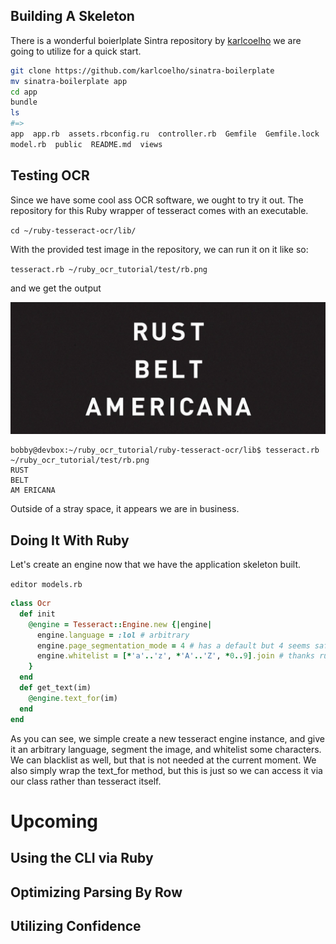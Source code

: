 ## Building A Skeleton
There is a wonderful boierlplate Sintra repository by [karlcoelho](https://github.com/karlcoelho/sinatra-boilerplate) we are going to utilize
for a quick start.

```BASH
git clone https://github.com/karlcoelho/sinatra-boilerplate
mv sinatra-boilerplate app
cd app
bundle
ls
#=> 
app  app.rb  assets.rbconfig.ru  controller.rb  Gemfile  Gemfile.lock  helpers.rb  LICENSE
model.rb  public  README.md  views
```

## Testing OCR
Since we have some cool ass OCR software, we ought to try it out. The repository for this Ruby 
wrapper of tesseract comes with an executable. 

`cd ~/ruby-tesseract-ocr/lib/`

With the provided test image in the repository, we can run it on it like so:

`tesseract.rb ~/ruby_ocr_tutorial/test/rb.png`

and we get the output

![img](/test/rb.png)

```
bobby@devbox:~/ruby_ocr_tutorial/ruby-tesseract-ocr/lib$ tesseract.rb ~/ruby_ocr_tutorial/test/rb.png 
RUST
BELT
AM ERICANA
```

Outside of a stray space, it appears we are in business.

## Doing It With Ruby
Let's create an engine now that we have the application skeleton built.

`editor models.rb`

```RUBY
class Ocr
  def init
    @engine = Tesseract::Engine.new {|engine|
      engine.language = :lol # arbitrary
      engine.page_segmentation_mode = 4 # has a default but 4 seems safe
      engine.whitelist = [*'a'..'z', *'A'..'Z', *0..9].join # thanks ruby, made this easy
    }
  end
  def get_text(im)
    @engine.text_for(im)
  end
end
```

As you can see, we simple create a new tesseract engine instance, and give it an arbitrary language,
segment the image, and whitelist some characters. We can blacklist as well, but that is not needed
at the current moment. We also simply wrap the text_for method, but this is just so we can access
it via our class rather than tesseract itself.

# Upcoming

## Using the CLI via Ruby
## Optimizing Parsing By Row
## Utilizing Confidence
